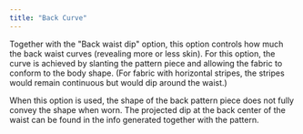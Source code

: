 ```yaml
---
title: "Back Curve"
---
```


Together with the "Back waist dip" option, this option controls how much the back waist curves (revealing more or less skin). For this option, the curve is achieved by slanting the pattern piece and allowing the fabric to conform to the body shape. (For fabric with horizontal stripes, the stripes would remain continuous but would dip around the waist.)

When this option is used, the shape of the back pattern piece does not fully convey the shape when worn. The projected dip at the back center of the waist can be found in the info generated together with the pattern.

